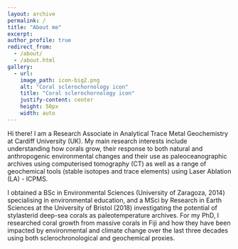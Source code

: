 ```yaml
---
layout: archive
permalink: /
title: "About me"
excerpt: 
author_profile: true
redirect_from: 
  - /about/
  - /about.html
gallery:
  - url: 
    image_path: icon-big2.png
    alt: "Coral sclerochornology icon"
    title: "Coral sclerochornology icon"
    justify-content: center
    height: 50px
    width: auto
---
```


Hi there! I am a Research Associate in Analytical Trace Metal Geochemistry at Cardiff University (UK). My main research interests include understanding how corals grow, their response to both natural and anthropogenic environmental changes and their use as paleoceanographic archives using computerised tomography (CT) as well as a range of geochemical tools (stable isotopes and trace elements) using Laser Ablation (LA) - ICPMS.

I obtained a BSc in Environmental Sciences (University of Zaragoza, 2014) specialising in environmental education, and a MSci by Research in Earth Sciences at the University of Bristol (2018) investigating the potential of stylasterid deep-sea corals as paleotemperature archives. For my PhD, I researched coral growth from massive corals in Fiji and how they have been impacted by environmental and climate change over the last three decades using both sclerochronological and geochemical proxies. 



